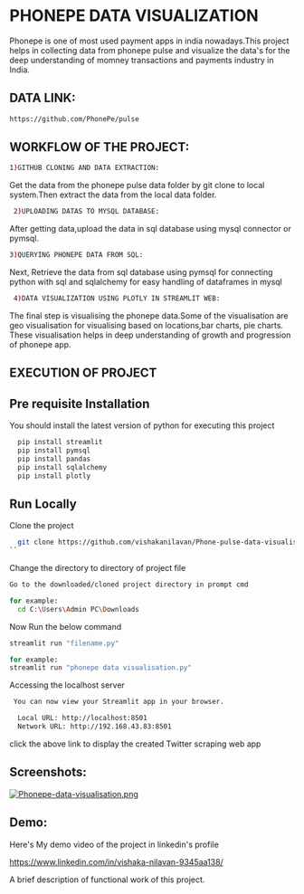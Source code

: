 
# PHONEPE  DATA VISUALIZATION


Phonepe is one of most used payment apps in india nowadays.This project helps in collecting data from phonepe pulse  and visualize the data's for the deep understanding of momney transactions and payments industry in India.

## DATA LINK:
```bash
https://github.com/PhonePe/pulse
```

## WORKFLOW OF THE PROJECT:
```bash
1)GITHUB CLONING AND DATA EXTRACTION:
 ```
 Get the data from the phonepe pulse data folder by git clone to local system.Then extract the data from the local data folder.
```bash
 2)UPLOADING DATAS TO MYSQL DATABASE:
 ```
 After getting data,upload the data in sql database using mysql connector or pymsql.

 ```bash
 3)QUERYING PHONEPE DATA FROM SQL:
 ```
 Next, Retrieve the data from sql database using pymsql for connecting python with sql and sqlalchemy for easy handling of dataframes in mysql
```bash
 4)DATA VISUALIZATION USING PLOTLY IN STREAMLIT WEB:
 ```
 The final step is visualising the phonepe data.Some of the visualisation are geo visualisation for visualising based on locations,bar charts, pie charts. These visualisation helps in deep understanding of growth and progression of phonepe app.

## EXECUTION OF PROJECT 

## Pre requisite Installation
You should install the latest version of python for executing this project
```bash
  pip install streamlit
  pip install pymsql
  pip install pandas
  pip install sqlalchemy
  pip install plotly
```
## Run Locally
Clone the project

```bash
  git clone https://github.com/vishakanilavan/Phone-pulse-data-visualisation
``
```


Change the directory to directory of project file

```bash
Go to the downloaded/cloned project directory in prompt cmd
```

```bash
for example:
  cd C:\Users\Admin PC\Downloads
```

Now Run the below command
```bash
streamlit run "filename.py"
```
```bash 
for example:
streamlit run "phonepe data visualisation.py"
```

Accessing the localhost server

```bash
 You can now view your Streamlit app in your browser.

  Local URL: http://localhost:8501
  Network URL: http://192.168.43.83:8501
```

  click the above link to display the created Twitter scraping web app
## Screenshots:

[![Phonepe-data-visualisation.png](https://i.postimg.cc/x1Q2Z4CG/Phonepe-data-visualisation.png)](https://postimg.cc/VdKpr4X5)

## Demo:
Here's My demo video  of the project
in linkedin's profile

https://www.linkedin.com/in/vishaka-nilavan-9345aa138/


A brief description of functional work of this project.
